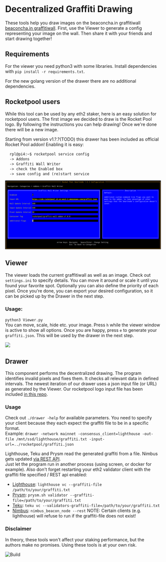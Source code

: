 # Decentralized Graffiti Drawing

These tools help you draw images on the beaconcha.in graffitiwall
[beaconcha.in graffitiwall](https://beaconcha.in/graffitiwall). 
First, use the Viewer to generate a config representing your image on the wall.
Then share it with your friends and start drawing together!

## Requirements
For the viewer you need python3 with some libraries. 
Install dependencies with `pip install -r requirements.txt`.

For the new golang version of the drawer there are no additional dependencies.

## Rocketpool users
While this tool can be used by any eth2 staker, here is an easy solution for rocketpool users. The first image we decided to draw is the Rocket Pool logo.
By following the instructions you can help drawing! Once we're done there will be a new image.

Starting from version v1.?.?(TODO) this drawer has been included as official Rocket Pool addon!
Enabling it is easy:
```
  rpl@pi4:~$ rocketpool service config
  -> Addons
  -> Graffiti Wall Writer
  -> check the Enabled box
  -> save config and (re)start service
```

![Rocketpool](rocketpool/addonconfig.png "Addon Configuration")


## Viewer
The viewer loads the current graffitiwall as well as an image. Check out `settings.ini` to specify details. You can move it around or scale it until you found your favorite spot. Optionally you can also define the priority of each pixel. Once you're done, you can export your desired configuration, so it can be picked up by the Drawer in the next step.
### Usage:
`python3 Viewer.py` \
You can move, scale, hide etc. your image. Press `h` while the viewer window is active to show all options. Once you are happy, press `e` to generate your `graffiti.json`. This will be used by the drawer in the next step.

<img src="https://raw.githubusercontent.com/RomiRand/rpl_graffiti/main/doc/overpaint.png" width="400">

## Drawer
This component performs the decentralized drawing. The program identifies invalid pixels
and fixes them. It checks all relevant data in defined intervals.
The newest iteration of our drawer uses a json input file (or URL) as generated by the Viewer.
Our rocketpool logo input file has been included [in this repo](rocketpool/graffiti.json "Rocketpool Logo graffiti input").

### Usage
Check out `./drawer -help` for available parameters. You need to specify your client because
they each expect the graffiti file to be in a specific format. \
Example: `drawer -network mainnet -consensus_client=lighthouse -out-file /mnt/ssd/lighthouse/graffiti.txt -input-url=../rocketpool/graffiti.json`

Lighthouse, Teku and Prysm read the generated graffiti from a file.
Nimbus gets updated [via REST API](https://nimbus.guide/rest-api.html#set-graffiti-string).\
Just let the program run in another process (using screen, or docker for example).
Also don't forget restarting your eth2 validator client with the graffiti file specified / REST api enabled:
- [Lighthouse](https://lighthouse-book.sigmaprime.io/graffiti.html#1-using-the---graffiti-file-flag-on-the-validator-client):
  `lighthouse vc --graffiti-file /path/to/your/graffiti.txt`
- [Prysm](https://docs.prylabs.network/docs/prysm-usage/graffiti-file/): 
  `prysm.sh validator --graffiti-file=/path/to/your/graffiti.txt`
- [Teku](https://docs.teku.consensys.net/en/latest/Reference/CLI/CLI-Syntax/#validators-graffiti-file):
  `teku vc --validators-graffiti-file=/path/to/your/graffiti.txt`
- [Nimbus](https://nimbus.guide/rest-api.html#configure-your-node-to-run-a-local-rest-server): `nimbus_beacon_node --rest`
NOTE: Certain clients (e.g. lighthouse) will refuse to run if the graffiti-file does not exist!


### Disclaimer
In theory, these tools won't affect your staking performance, but the authors make no promises.
Using these tools is at your own risk.

![Build](https://github.com/stake-house/DecentralizedGraffitiDrawing/actions/workflows/build.yaml/badge.svg)

